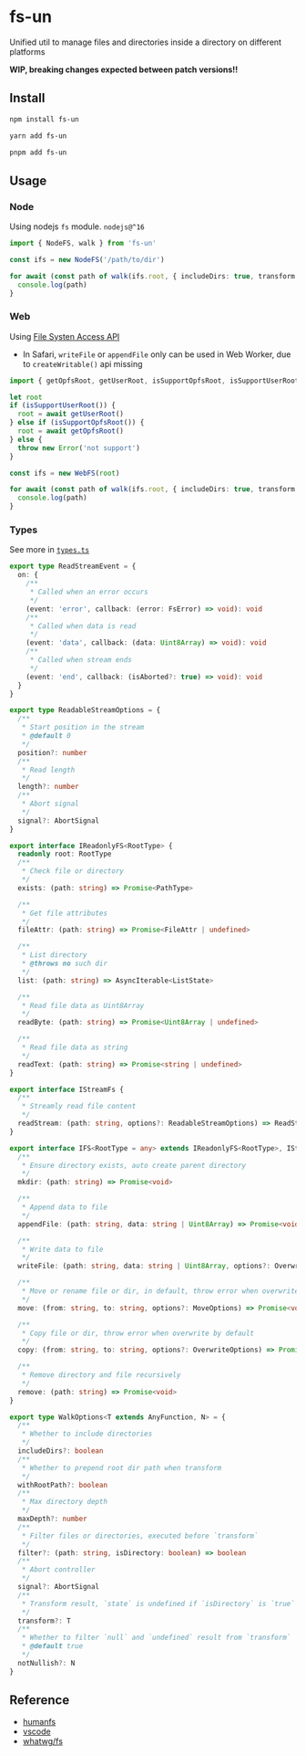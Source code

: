 # fs-un

Unified util to manage files and directories inside a directory on different platforms

**WIP, breaking changes expected between patch versions!!**

## Install

```sh
npm install fs-un
```

```sh
yarn add fs-un
```

```sh
pnpm add fs-un
```

## Usage

### Node

Using nodejs `fs` module. `nodejs@^16`

```ts
import { NodeFS, walk } from 'fs-un'

const ifs = new NodeFS('/path/to/dir')

for await (const path of walk(ifs.root, { includeDirs: true, transform: (path, isDirectory) => path })) {
  console.log(path)
}
```

### Web

Using [File Systen Access API](https://developer.mozilla.org/en-US/docs/Web/API/File_System_API)

- In Safari, `writeFile` or `appendFile` only can be used in Web Worker, due to `createWritable()` api missing

```ts
import { getOpfsRoot, getUserRoot, isSupportOpfsRoot, isSupportUserRoot, walk, WebFS } from 'fs-un/web'

let root
if (isSupportUserRoot()) {
  root = await getUserRoot()
} else if (isSupportOpfsRoot()) {
  root = await getOpfsRoot()
} else {
  throw new Error('not support')
}

const ifs = new WebFS(root)

for await (const path of walk(ifs.root, { includeDirs: true, transform: (path, fileHandle) => path })) {
  console.log(path)
}
```

### Types

See more in [`types.ts`](src/types.ts)

```ts
export type ReadStreamEvent = {
  on: {
    /**
     * Called when an error occurs
     */
    (event: 'error', callback: (error: FsError) => void): void
    /**
     * Called when data is read
     */
    (event: 'data', callback: (data: Uint8Array) => void): void
    /**
     * Called when stream ends
     */
    (event: 'end', callback: (isAborted?: true) => void): void
  }
}

export type ReadableStreamOptions = {
  /**
   * Start position in the stream
   * @default 0
   */
  position?: number
  /**
   * Read length
   */
  length?: number
  /**
   * Abort signal
   */
  signal?: AbortSignal
}

export interface IReadonlyFS<RootType> {
  readonly root: RootType
  /**
   * Check file or directory
   */
  exists: (path: string) => Promise<PathType>

  /**
   * Get file attributes
   */
  fileAttr: (path: string) => Promise<FileAttr | undefined>

  /**
   * List directory
   * @throws no such dir
   */
  list: (path: string) => AsyncIterable<ListState>

  /**
   * Read file data as Uint8Array
   */
  readByte: (path: string) => Promise<Uint8Array | undefined>

  /**
   * Read file data as string
   */
  readText: (path: string) => Promise<string | undefined>
}

export interface IStreamFs {
  /**
   * Streamly read file content
   */
  readStream: (path: string, options?: ReadableStreamOptions) => ReadStreamEvent
}

export interface IFS<RootType = any> extends IReadonlyFS<RootType>, IStreamFs {
  /**
   * Ensure directory exists, auto create parent directory
   */
  mkdir: (path: string) => Promise<void>

  /**
   * Append data to file
   */
  appendFile: (path: string, data: string | Uint8Array) => Promise<void>

  /**
   * Write data to file
   */
  writeFile: (path: string, data: string | Uint8Array, options?: OverwriteOptions) => Promise<void>

  /**
   * Move or rename file or dir, in default, throw error when overwrite by default
   */
  move: (from: string, to: string, options?: MoveOptions) => Promise<void>

  /**
   * Copy file or dir, throw error when overwrite by default
   */
  copy: (from: string, to: string, options?: OverwriteOptions) => Promise<void>

  /**
   * Remove directory and file recursively
   */
  remove: (path: string) => Promise<void>
}

export type WalkOptions<T extends AnyFunction, N> = {
  /**
   * Whether to include directories
   */
  includeDirs?: boolean
  /**
   * Whether to prepend root dir path when transform
   */
  withRootPath?: boolean
  /**
   * Max directory depth
   */
  maxDepth?: number
  /**
   * Filter files or directories, executed before `transform`
   */
  filter?: (path: string, isDirectory: boolean) => boolean
  /**
   * Abort controller
   */
  signal?: AbortSignal
  /**
   * Transform result, `state` is undefined if `isDirectory` is `true`
   */
  transform?: T
  /**
   * Whether to filter `null` and `undefined` result from `transform`
   * @default true
   */
  notNullish?: N
}
```

## Reference

- [humanfs](https://github.com/humanwhocodes/humanfs/blob/main/packages/web/src/web-hfs.js)
- [vscode](https://github.com/microsoft/vscode/blob/main/src/vs/platform/files/browser/htmlFileSystemProvider.ts)
- [whatwg/fs](https://github.com/whatwg/fs/blob/main/proposals/MovingNonOpfsFiles.md)
